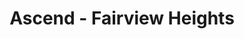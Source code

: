 ---
title: "Ascend - Fairview Heights"
url: /fairview-heights/ascend-fairview-heights/
shop: Hanf
---